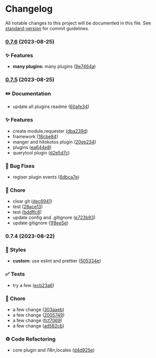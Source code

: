 # Changelog

All notable changes to this project will be documented in this file. See [standard-version](https://github.com/conventional-changelog/standard-version) for commit guidelines.

### [0.7.6](https://github.com/BIYUEHU/kotori-bot/compare/v0.7.5...v0.7.6) (2023-08-25)


### ✨ Features

* **many plugins:** many plugins ([9e7464a](https://github.com/BIYUEHU/kotori-bot/commit/9e7464ad6c0bc3e10a673063d762eb469b8cf74c))

### [0.7.5](https://github.com/BIYUEHU/kotori-bot/compare/v0.7.4...v0.7.5) (2023-08-25)


### ✏️ Documentation

* update all plugins readme ([60afe34](https://github.com/BIYUEHU/kotori-bot/commit/60afe3488ac90d5b7a49dfcd702d27880ab2f0ff))


### ✨ Features

* create module,requester ([dba239d](https://github.com/BIYUEHU/kotori-bot/commit/dba239dbd4f1c4fe0067e4b603aab62c31049063))
* framework ([18cbe84](https://github.com/BIYUEHU/kotori-bot/commit/18cbe84ecb5cbbca91c009db5f2e2bd5db0a9351))
* manger and hitokotos plugin ([20ee234](https://github.com/BIYUEHU/kotori-bot/commit/20ee23496a209433c656032d300e5474da664945))
* plugins ([ea644e8](https://github.com/BIYUEHU/kotori-bot/commit/ea644e85641f39ddbe2fb0b3790cd401d2c758b8))
* querytool plugin ([d2e5d7c](https://github.com/BIYUEHU/kotori-bot/commit/d2e5d7c1465d58b84fb916d52c71985bd391f75f))


### 🐛 Bug Fixes

* regiser plugin events ([6dbca7e](https://github.com/BIYUEHU/kotori-bot/commit/6dbca7e436abc05842f51154af12a12d22e7c196))


### 🚀 Chore

* clear git ([dec6941](https://github.com/BIYUEHU/kotori-bot/commit/dec6941a1346cecb8cc9556958d168219fab6e26))
* test ([28ace13](https://github.com/BIYUEHU/kotori-bot/commit/28ace134947815eeca6923df66bfe2bcb2a1117d))
* test ([bddffc8](https://github.com/BIYUEHU/kotori-bot/commit/bddffc8d05a222a47573baa5aec0bed7bb4a3acf))
* update config and .gitignore ([e723b93](https://github.com/BIYUEHU/kotori-bot/commit/e723b931b627ded62325a2a2ccc624532309ba2c))
* update gitignore ([1f8ee5e](https://github.com/BIYUEHU/kotori-bot/commit/1f8ee5e8f911cc52fa7b9a9c568b31faf4272b24))

### 0.7.4 (2023-08-22)


### 💄 Styles

* **custom:** use eslint and prettier ([505334e](https://github.com/BIYUEHU/kotori-bot/commit/505334eb75705c142de7d3c51ea977000f5aa9d0))


### ✅ Tests

* try a few ([ecb23a6](https://github.com/BIYUEHU/kotori-bot/commit/ecb23a65ac07c086a093f4632f54d0adf55e8bd9))


### 🚀 Chore

* a few change ([303aaeb](https://github.com/BIYUEHU/kotori-bot/commit/303aaeb2e7830f351fc95ccf99c4733714a14b44))
* a few change ([2005749](https://github.com/BIYUEHU/kotori-bot/commit/2005749e491eceb22d7a69af3252a30430b81169))
* a few change ([fcf7069](https://github.com/BIYUEHU/kotori-bot/commit/fcf70698ef8f40a3063627e833f9565e835c6cd1))
* a few change ([ad582cb](https://github.com/BIYUEHU/kotori-bot/commit/ad582cb1424fda24085b4a7278df589acc0174dd))


### ♻️ Code Refactoring

* core plugin and i18n,locales ([d4d925e](https://github.com/BIYUEHU/kotori-bot/commit/d4d925e220c2cea01403a4339fe3dcfd2790a0e4))
